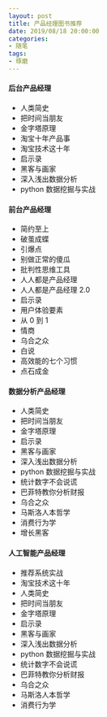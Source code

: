 ```yaml
---
layout: post
title: 产品经理图书推荐
date: 2019/08/18 20:00:00
categories:
- 随笔
tags:
- 琢磨
---
```


#### 后台产品经理

- 人类简史
- 把时间当朋友
- 金字塔原理
- 淘宝十年产品事
- 淘宝技术这十年
- 启示录
- 黑客与画家
- 深入浅出数据分析
- python 数据挖掘与实战

#### 前台产品经理

- 简约至上
- 破茧成蝶
- 引爆点
- 别做正常的傻瓜
- 批判性思维工具
- 人人都是产品经理
- 人人都是产品经理 2.0
- 启示录
- 用户体验要素
- 从 0 到 1
- 情商
- 乌合之众
- 白说
- 高效能的七个习惯
- 点石成金

#### 数据分析产品经理

- 人类简史
- 把时间当朋友
- 金字塔原理
- 启示录
- 黑客与画家
- 深入浅出数据分析
- python 数据挖掘与实战
- 统计数字不会说谎
- 巴菲特教你分析财报
- 乌合之众
- 马斯洛人本哲学
- 消费行为学
- 增长黑客

#### 人工智能产品经理

- 推荐系统实战
- 淘宝技术这十年
- 人类简史
- 把时间当朋友
- 金字塔原理
- 启示录
- 黑客与画家
- 深入浅出数据分析
- python 数据挖掘与实战
- 统计数字不会说谎
- 巴菲特教你分析财报
- 乌合之众
- 马斯洛人本哲学
- 消费行为学
